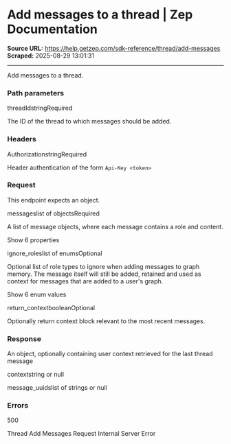 # Add messages to a thread | Zep Documentation

**Source URL:** https://help.getzep.com/sdk-reference/thread/add-messages  
**Scraped:** 2025-08-29 13:01:31

---

Add messages to a thread.

### Path parameters

threadIdstringRequired

The ID of the thread to which messages should be added.

### Headers

AuthorizationstringRequired

Header authentication of the form `Api-Key <token>`

### Request

This endpoint expects an object.

messageslist of objectsRequired

A list of message objects, where each message contains a role and content.

Show 6 properties

ignore_roleslist of enumsOptional

Optional list of role types to ignore when adding messages to graph memory. The message itself will still be added, retained and used as context for messages that are added to a user's graph.

Show 6 enum values

return_contextbooleanOptional

Optionally return context block relevant to the most recent messages.

### Response

An object, optionally containing user context retrieved for the last thread message

contextstring or null

message_uuidslist of strings or null

### Errors

500

Thread Add Messages Request Internal Server Error
